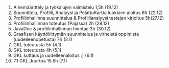 

1. Aihemäärittely ja työkalujen valmistelu 1,5h (19.12)
2. Suunnittelu, Profiili, Analyysi ja PelattuKartta luokkien aloitus 6h (22.12)
3. Profiilinhallinna suunnittelua & Profiilianalyysi testejen kirjoitus 5h(27.12) 
4. Profiilinhallinnan toteutus (Pajassa) 2h (29.12)
5. JavaDoc & profiilinhallinnan hiontaa 3h (30.12)
6. Graafisen käyttöliittymän suunnittelua ja virheistä oppimista (uudelleenopetusta) 7h (2.1)
7. GKL toteutusta 5h (4.1)
8. GKL toteutusta 4h (5.1)
9. GKL suttaus ja uudelleenaloitus :) (6.1)
10. 7.1 GKL Juurtoa 15.5h (7.1)

